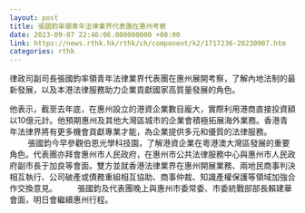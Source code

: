 ```yaml
---
layout: post
title: 張國鈞率領青年法律業界代表團在惠州考察
date: 2023-09-07 22:46:06.000000000 +08:00
link: https://news.rthk.hk/rthk/ch/component/k2/1717236-20230907.htm
categories: rthk
---
```


律政司副司長張國鈞率領青年法律業界代表團在惠州展開考察，了解內地法制的最新發展，以及本港法律服務助力企業貢獻國家高質量發展的角色。

他表示，截至去年底，在惠州設立的港資企業數目龐大，實際利用港商直接投資額以10億元計。他預期惠州及其他大灣區城市的企業會積極拓展海外業務。香港青年法律界將有更多機會貢獻專業才能，為企業提供多元和優質的法律服務。
　　 
張國鈞今早參觀伯恩光學科技園，了解港資企業在粵港澳大灣區發展的重要角色。代表團亦拜會惠州市人民政府，在惠州市公共法律服務中心與惠州市人民政府副市長于加良等會面。雙方並就香港法律業界在惠州開展業務、兩地民商事判決相互執行、公司破產或債務重組相互協助、商事仲裁、知識產權保護等領域加強合作交換意見。
　　 
張國鈞及代表團晚上與惠州市委常委、市委統戰部部長賴建華會面，明日會繼續惠州行程。
